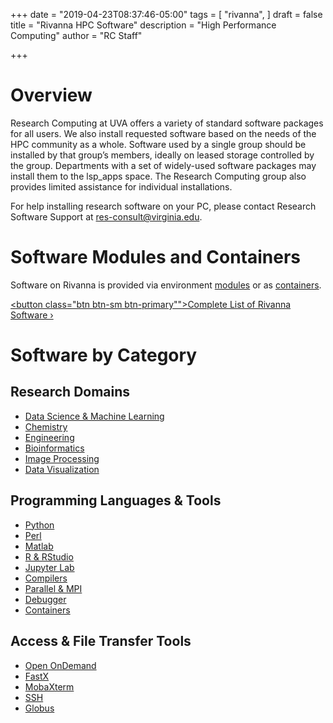 +++
date = "2019-04-23T08:37:46-05:00"
tags = [
  "rivanna",
]
draft = false
title = "Rivanna HPC Software"
description = "High Performance Computing"
author = "RC Staff"

+++

# Overview
Research Computing at UVA offers a variety of standard software packages for all users. We also install requested software based on the needs of the HPC community as a whole. Software used by a single group should be installed by that group’s members, ideally on leased storage controlled by the group. Departments with a set of widely-used software packages may install them to the lsp_apps space. The Research Computing group also provides limited assistance for individual installations.

For help installing research software on your PC, please contact Research Software Support at <a href="mailto:res-consult@virginia.edu">res-consult@virginia.edu</a>.

# Software Modules and Containers

Software on Rivanna is provided via environment [modules](/resource/rivanna/software/modules) or as [containers](/resource/rivanna/software/containers).

<a href="/resource/rivanna/software/complete-list/"><button class="btn btn-sm btn-primary"">Complete List of Rivanna Software &rsaquo;</button></a>

# Software by Category

## Research Domains

* [Data Science & Machine Learning](/resource/rivanna/software/machine-learning)
* [Chemistry](/resource/rivanna/software/chemistry)
* [Engineering](/resource/rivanna/software/engineering)
* [Bioinformatics](/resource/rivanna/software/bioinformatics)
* [Image Processing](/resource/rivanna/software/imageprocessing)
* [Data Visualization](/resource/rivanna/software/visualization)

## Programming Languages & Tools

* [Python](/resource/rivanna/software/python)
* [Perl](/resource/rivanna/software/perl)
* [Matlab](/resource/rivanna/software/matlab)
* [R & RStudio](/resource/rivanna/software/R)
* [Jupyter Lab](//resource/rivanna/software/jupyterlab)
* [Compilers](/resource/rivanna/software/compilers)
* [Parallel & MPI](/resource/rivanna/software/mpi)
* [Debugger](/resource/rivanna/software/debugger)
* [Containers](/resource/rivanna/software/containers)

## Access & File Transfer Tools

* [Open OnDemand](/resource/rivanna/access/openondemand)
* [FastX](/resource/rivanna/access/fastx)
* [MobaXterm](/resource/rivanna/access/mobaxterm)
* [SSH](/resource/rivanna/access/ssh)
* [Globus](/resource/rivanna/filetransfer/globus)
